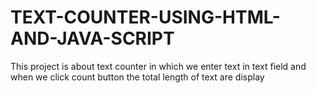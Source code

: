 # TEXT-COUNTER-USING-HTML-AND-JAVA-SCRIPT
This project is about text counter in which we enter text in text field and when we click count button the total length of text are display
